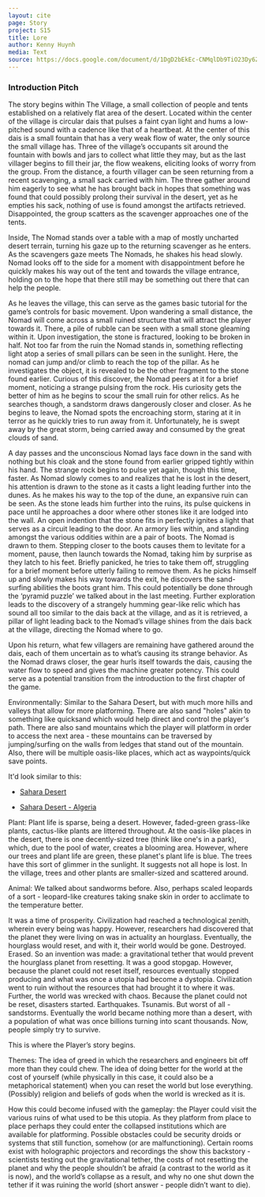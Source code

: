 ```yaml
---
layout: cite
page: Story
project: S15
title: Lore
author: Kenny Huynh
media: Text
source: https://docs.google.com/document/d/1DgD2bEkEc-CNMqlDb9TiO23Dy6ZfZ2uqS0I11s2q-Bg/edit?usp=sharing
---
```

### Introduction Pitch

The story begins within The Village, a small collection of people and tents established on a relatively flat area of the desert. Located within the center of the village is circular dais that pulses a faint cyan light and hums a low-pitched sound with a cadence like that of a heartbeat. At the center of this dais is a small fountain that has a very weak flow of water, the only source the small village has. Three of the village’s occupants sit around the fountain with bowls and jars to collect what little they may, but as the last villager begins to fill their jar, the flow weakens, eliciting looks of worry from the group. From the distance, a fourth villager can be seen returning from a recent scavenging, a small sack carried with him. The three gather around him eagerly to see what he has brought back in hopes that something was found that could possibly prolong their survival in the desert, yet as he empties his sack, nothing of use is found amongst the artifacts retrieved. Disappointed, the group scatters as the scavenger approaches one of the tents.

Inside, The Nomad stands over a table with a map of mostly uncharted desert terrain, turning his gaze up to the returning scavenger as he enters. As the scavengers gaze meets The Nomads, he shakes his head slowly. Nomad looks off to the side for a moment with disappointment before he quickly makes his way out of the tent and towards the village entrance, holding on to the hope that there still may be something out there that can help the people.

As he leaves the village, this can serve as the games basic tutorial for the game’s controls for basic movement. Upon wandering a small distance, the Nomad will come across a small ruined structure that will attract the player towards it. There, a pile of rubble can be seen with a small stone gleaming within it. Upon investigation, the stone is fractured, looking to be broken in half. Not too far from the ruin the Nomad stands in, something reflecting light atop a series of small pillars can be seen in the sunlight. Here, the nomad can jump and/or climb to reach the top of the pillar. As he investigates the object, it is revealed to be the other fragment to the stone found earlier. Curious of this discover, the Nomad peers at it for a brief moment, noticing a strange pulsing from the rock. His curiosity gets the better of him as he begins to scour the small ruin for other relics. As he searches though, a sandstorm draws dangerously closer and closer. As he begins to leave, the Nomad spots the encroaching storm, staring at it in terror as he quickly tries to run away from it. Unfortunately, he is swept away by the great storm, being carried away and consumed by the great clouds of sand.

A day passes and the unconscious Nomad lays face down in the sand with nothing but his cloak and the stone found from earlier gripped tightly within his hand. The strange rock begins to pulse yet again, though this time, faster. As Nomad slowly comes to and realizes that he is lost in the desert, his attention is drawn to the stone as it casts a light leading further into the dunes. As he makes his way to the top of the dune, an expansive ruin can be seen. As the stone leads him further into the ruins, its pulse quickens in pace until he approaches a door where other stones like it are lodged into the wall. An open indention that the stone fits in perfectly ignites a light that serves as a circuit leading to the door. An armory lies within, and standing amongst the various oddities within are a pair of boots. The Nomad is drawn to them. Stepping closer to the boots causes them to levitate for a moment, pause, then launch towards the Nomad, taking him by surprise as they latch to his feet. Briefly panicked, he tries to take them off, struggling for a brief moment before utterly failing to remove them. As he picks himself up and slowly makes his way towards the exit, he discovers the sand-surfing abilities the boots grant him. This could potentially be done through the ‘pyramid puzzle’ we talked about in the last meeting. Further exploration leads to the discovery of a strangely humming gear-like relic which has sound all too similar to the dais back at the village, and as it is retrieved, a pillar of light leading back to the Nomad’s village shines from the dais back at the village, directing the Nomad where to go.

Upon his return, what few villagers are remaining have gathered around the dais, each of them uncertain as to what’s causing its strange behavior. As the Nomad draws closer, the gear hurls itself towards the dais, causing the water flow to speed and gives the machine greater potency. This could serve as a potential transition from the introduction to the first chapter of the game.


Environmentally: Similar to the Sahara Desert, but with much more hills and valleys that allow for more platforming. There are also sand "holes" akin to something like quicksand which would help direct and control the player's path. There are also sand mountains which the player will platform in order to access the next area - these mountains can be traversed by jumping/surfing on the walls from ledges that stand out of the mountain. Also, there will be multiple oasis-like places, which act as waypoints/quick save points.

It'd look similar to this:

- [Sahara Desert](http://www.einfopedia.com/wp-content/uploads/2011/03/sahara-desert.jpg)

- [Sahara Desert - Algeria](http://worldsawesomeplaces.com/wp-content/uploads/2015/03/sahara_desert__algeria.jpg)

Plant: Plant life is sparse, being a desert. However, faded-green  grass-like plants, cactus-like plants are littered throughout. At the oasis-like places in the desert, there is one decently-sized tree (think like one's in a park), which, due to the pool of water, creates a blooming area. However, where our trees and plant life are green, these planet's plant life is blue. The trees have this sort of glimmer in the sunlight. It suggests not all hope is lost. In the village, trees and other plants are smaller-sized and scattered around.

Animal: We talked about sandworms before. Also, perhaps scaled leopards of a sort - leopard-like creatures taking snake skin in order to acclimate to the temperature better.

It was a time of prosperity. Civilization had reached a technological zenith, wherein every being was happy. However, researchers had discovered that the planet they were living on was in actuality an hourglass. Eventually, the hourglass would reset, and with it, their world would be gone. Destroyed. Erased. So an invention was made: a gravitational tether that would prevent the hourglass planet from resetting. It was a good stopgap. However, because the planet could not reset itself, resources eventually stopped producing and what was once a utopia had become a dystopia. Civilization went to ruin without the resources that had brought it to where it was. Further, the world was wrecked with chaos. Because the planet could not be reset, disasters started. Earthquakes. Tsunamis. But worst of all - sandstorms. Eventually the world became nothing more than a desert, with a population of what was once billions turning into scant thousands. Now, people simply try to survive.

This is where the Player’s story begins.

Themes: The idea of greed in which the researchers and engineers bit off more than they could chew. The idea of doing better for the world at the cost of yourself (while physically in this case, it could also be a metaphorical statement) when you can reset the world but lose everything. (Possibly) religion and beliefs of gods when the world is wrecked as it is.

How this could become infused with the gameplay: the Player could visit the various ruins of what used to be this utopia. As they platform from place to place perhaps they could enter the collapsed institutions which are available for platforming. Possible obstacles could be security droids or systems that still function, somehow (or are malfunctioning). Certain rooms exist with holographic projectors and recordings the show this backstory - scientists testing out the gravitational tether, the costs of not resetting the planet and why the people shouldn’t be afraid (a contrast to the world as it is now), and the world’s collapse as a result, and why no one shut down the tether if it was ruining the world (short answer - people didn’t want to die).
